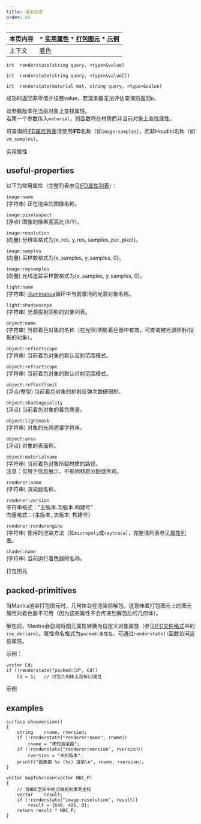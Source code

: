 ```yaml
---  
title: 渲染状态  
order: 65  
---  
```


| 本页内容 | * [实用属性](#useful-properties) * [打包图元](#packed-primitives) * [示例](#examples) |  
| --- | --- |  
| 上下文 | [着色](../contexts/shading.html) |  

`int  renderstate(string query, <type>&value)`  

`int  renderstate(string query, <type>&value[])`  

`int  renderstate(material mat, string query, <type>&value)`  

成功时返回非零值并设置value，若渲染器无法评估查询则返回`0`。  

双参数版本在当前对象上查找属性。  
若第一个参数传入`material`，则函数将在材质而非当前对象上查找属性。  

可查询的[IFD属性列表](../../props/mantra.html)请使用**IFD**名称（如`image:samples`），而非Houdini名称（如`vm_samples`）。  

实用属性  

## useful-properties  

以下为常用属性（完整列表参见[IFD属性列表](../../props/mantra.html)）：  

`image:name`  
(字符串) 正在渲染的图像名称。  

`image:pixelaspect`  
(浮点) 图像的像素宽高比(X/Y)。  

`image:resolution`  
(向量) 分辨率格式为{x_res, y_res, samples_per_pixel}。  

`image:samples`  
(向量) 采样数格式为{x_samples, y_samples, 0}。  

`image:raysamples`  
(向量) 光线追踪采样数格式为{x_samples, y_samples, 0}。  

`light:name`  
(字符串) [illuminance](illuminance.html "遍历场景中所有光源，为每个光源调用光照着色器以设置Cl和L全局变量。")循环中当前激活的光源对象名称。  

`light:shadowscope`  
(字符串) 光源投射阴影的对象列表。  

`object:name`  
(字符串) 当前着色对象的名称（在光照/阴影着色器中有效，可查询被光源照射/投影的对象）。  

`object:reflectscope`  
(字符串) 当前着色对象的默认反射范围模式。  

`object:refractscope`  
(字符串) 当前着色对象的默认折射范围模式。  

`object:reflectlimit`  
(浮点/整型) 当前着色对象的折射反弹次数硬限制。  

`object:shadingquality`  
(浮点) 当前着色对象的着色质量。  

`object:lightmask`  
(字符串) 对象的光照遮罩字符串。  

`object:area`  
(浮点) 对象的表面积。  

`object:materialname`  
(字符串) 当前着色对象所赋材质的路径。  
注意：仅用于信息展示，不影响材质分配或外观。  

`renderer:name`  
(字符串) 渲染器名称。  

`renderer:version`  
字符串格式："主版本.次版本.构建号"  
向量格式：{主版本, 次版本, 构建号}  

`renderer:renderengine`  
(字符串) 使用的渲染方法（如`micropoly`或`raytrace`），完整值列表参见[属性列表](../../props/mantra.html)。  

`shader:name`  
(字符串) 当前运行着色器的名称。  

打包图元  

## packed-primitives  

当Mantra渲染打包图元时，几何体会在渲染前解包。这意味着打包图元上的图元属性对着色器不可用（因为这些属性不会传递到解包后的几何体）。  

解包前，Mantra会自动将图元属性转换为自定义对象属性（参见[IFD文件格式](../../render/ifd.html)中的`ray_declare`）。属性命名格式为`packed:属性名`，可通过`renderstate()`函数访问这些属性。  

示例：  
```vex  
vector Cd;  
if (!renderstate("packed:Cd", Cd))  
    Cd = 1;   // 打包几何体上没有Cd属性  
```  

示例  

## examples  

```vex  
surface showversion()   
{  
    string    rname, rversion;  
    if (!renderstate("renderer:name", rname))  
        rname = "未知渲染器";  
    if (!renderstate("renderer:version", rversion))  
        rversion = "未知版本";  
    printf("图像由 %s (%s) 渲染\n", rname, rversion);  
}  

vector mapToScreen(vector NDC_P)  
{  
    // 将NDC空间中的点映射到像素坐标  
    vector    result;  
    if (!renderstate("image:resolution", result))  
        result = {640, 486, 0};  
    return result * NDC_P;  
}  
```